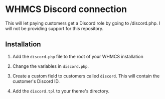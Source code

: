 # WHMCS Discord connection
This will let paying customers get a Discord role by going to /discord.php.
I will not be providing support for this repository.

## Installation
1. Add the `discord.php` file to the root of your WHMCS installation

2. Change the variables in `discord.php`.

3. Create a custom field to customers called `discord`. This will contain the customer's Discord ID.

4. Add the `discord.tpl` to your theme's directory.
